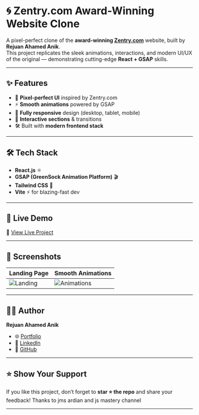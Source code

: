 # 🌀 Zentry.com Award-Winning Website Clone  

A pixel-perfect clone of the **award-winning [Zentry.com](https://zentry.com)** website, built by **Rejuan Ahamed Anik**.  
This project replicates the sleek animations, interactions, and modern UI/UX of the original — demonstrating cutting-edge **React + GSAP** skills.  

---

## ✨ Features
- 🎨 **Pixel-perfect UI** inspired by Zentry.com  
- ⚡ **Smooth animations** powered by GSAP  
- 📱 **Fully responsive** design (desktop, tablet, mobile)  
- 🔄 **Interactive sections** & transitions  
- 🛠️ Built with **modern frontend stack**  

---

## 🛠️ Tech Stack
- **React.js** ⚛️  
- **GSAP (GreenSock Animation Platform)** 🎬  
- **Tailwind CSS** 🎨  
- **Vite** ⚡ for blazing-fast dev  

---

## 🚀 Live Demo
🔗 [View Live Project](https://your-deployed-link.vercel.app/)  

---

## 📸 Screenshots  

| Landing Page | Smooth Animations |
|--------------|-------------------|
| ![Landing](public/screenshots/landing.png) | ![Animations](public/screenshots/animation.png) |

---

## 👨‍💻 Author  
**Rejuan Ahamed Anik**  
- 🌐 [Portfolio](https://my-portfolio-veki.vercel.app/)  
- 💼 [LinkedIn](https://linkedin.com/in/rejuan-anik)  
- 🐙 [GitHub](https://github.com/rejuan-anik)  

---

## ⭐ Show Your Support
If you like this project, don’t forget to **star ⭐ the repo** and share your feedback! Thanks to jms ardian and js mastery channel

---
